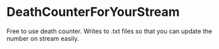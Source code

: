 # DeathCounterForYourStream
Free to use death counter. Writes to .txt files so that you can update the number on stream easily.
